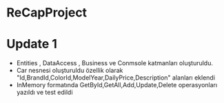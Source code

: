 # ReCapProject

# Update 1 
- Entities , DataAccess , Business ve Conmsole katmanları oluşturuldu.
- Car nesnesi oluşturuldu özellik olarak "Id,BrandId,ColorId,ModelYear,DailyPrice,Description" alanları eklendi 
- InMemory formatında GetById,GetAll,Add,Update,Delete operasyonları yazıldı ve test edildi
